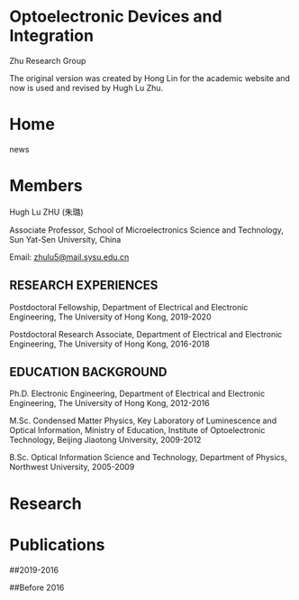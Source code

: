 # Optoelectronic Devices and Integration 
Zhu Research Group

The original version was created by Hong Lin for the academic website and now is used and revised by Hugh Lu Zhu.
# Home
news

# Members
Hugh Lu ZHU (朱璐)

Associate Professor, School of Microelectronics Science and Technology, Sun Yat-Sen University, China

Email: zhulu5@mail.sysu.edu.cn

## RESEARCH EXPERIENCES
Postdoctoral Fellowship, Department of Electrical and Electronic Engineering, The University of Hong Kong, 2019-2020

Postdoctoral Research Associate, Department of Electrical and Electronic Engineering, The University of Hong Kong, 2016-2018 

## EDUCATION BACKGROUND
Ph.D. Electronic Engineering, Department of Electrical and Electronic Engineering, The University of Hong Kong, 2012-2016

M.Sc. Condensed Matter Physics, Key Laboratory of Luminescence and Optical Information, Ministry of Education, Institute of Optoelectronic Technology, Beijing Jiaotong University, 2009-2012

B.Sc. Optical Information Science and Technology, Department of Physics, Northwest University, 2005-2009 

# Research 




# Publications



##2019-2016

##Before 2016
